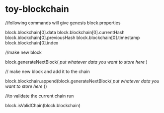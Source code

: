 # toy-blockchain

//following commands will give genesis block properties

block.blockchain[0].data
block.blockchain[0].currentHash
block.blockchain[0].previousHash
block.blockchain[0].timestamp
block.blockchain[0].index

//make new block

block.generateNextBlock( *put whatever data you want to store here* )

// make new block and add it to the chain

block.blockchain.append(block.generateNextBlock( *put whatever data you want to store here* ))

//to validate the current chain run

block.isValidChain(block.blockchain)
